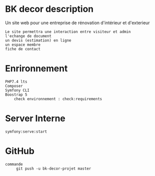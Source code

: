 # BK decor description

Un site web pour une entreprise de rénovation d'intérieur et d'exterieur

    Le site permettra une interaction entre visiteur et admin
    l'echange de document
    un devis (estimation) en ligne 
    un espace membre
    fiche de contact

# Enrironnement

    PHP7.4 lts
    Composer
    Symfony CLI
    Boostrap 5
        check environnement : check:requirements 

# Server Interne 

    symfony:serve:start

# GitHub 
    commande 
         git push -u bk-decor-projet master
